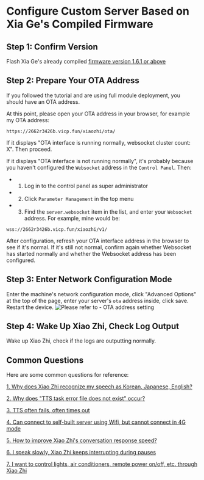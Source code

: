 # Configure Custom Server Based on Xia Ge's Compiled Firmware

## Step 1: Confirm Version
Flash Xia Ge's already compiled [firmware version 1.6.1 or above](https://github.com/78/xiaozhi-esp32/releases)

## Step 2: Prepare Your OTA Address
If you followed the tutorial and are using full module deployment, you should have an OTA address.

At this point, please open your OTA address in your browser, for example my OTA address:
```
https://2662r3426b.vicp.fun/xiaozhi/ota/
```

If it displays "OTA interface is running normally, websocket cluster count: X". Then proceed.

If it displays "OTA interface is not running normally", it's probably because you haven't configured the `Websocket` address in the `Control Panel`. Then:

- 1. Log in to the control panel as super administrator

- 2. Click `Parameter Management` in the top menu

- 3. Find the `server.websocket` item in the list, and enter your `Websocket` address. For example, mine would be:

```
wss://2662r3426b.vicp.fun/xiaozhi/v1/
```

After configuration, refresh your OTA interface address in the browser to see if it's normal. If it's still not normal, confirm again whether Websocket has started normally and whether the Websocket address has been configured.

## Step 3: Enter Network Configuration Mode
Enter the machine's network configuration mode, click "Advanced Options" at the top of the page, enter your server's `ota` address inside, click save. Restart the device.
![Please refer to - OTA address setting](../docs/images/firmware-setting-ota.png)

## Step 4: Wake Up Xiao Zhi, Check Log Output

Wake up Xiao Zhi, check if the logs are outputting normally.

## Common Questions
Here are some common questions for reference:

[1. Why does Xiao Zhi recognize my speech as Korean, Japanese, English?](./FAQ.md)

[2. Why does "TTS task error file does not exist" occur?](./FAQ.md)

[3. TTS often fails, often times out](./FAQ.md)

[4. Can connect to self-built server using Wifi, but cannot connect in 4G mode](./FAQ.md)

[5. How to improve Xiao Zhi's conversation response speed?](./FAQ.md)

[6. I speak slowly, Xiao Zhi keeps interrupting during pauses](./FAQ.md)

[7. I want to control lights, air conditioners, remote power on/off, etc. through Xiao Zhi](./FAQ.md)
